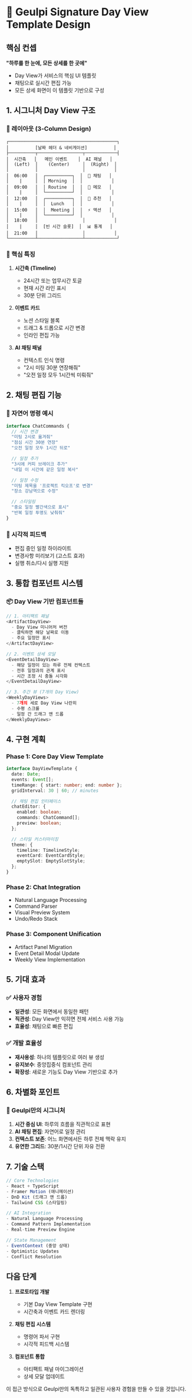 # 🎨 Geulpi Signature Day View Template Design

## 핵심 컨셉
**"하루를 한 눈에, 모든 상세를 한 곳에"**
- Day View가 서비스의 핵심 UI 템플릿
- 채팅으로 실시간 편집 가능
- 모든 상세 화면이 이 템플릿 기반으로 구성

## 1. 시그니처 Day View 구조

### 📐 레이아웃 (3-Column Design)
```
┌─────────────────────────────────────────┐
│          [날짜 헤더 & 네비게이션]          │
├──────────┬─────────────────┬────────────┤
│  시간축   │   메인 이벤트    │  AI 패널   │
│  (Left)  │    (Center)     │  (Right)  │
│          │                 │           │
│  06:00   │  ┌──────────┐  │  💬 채팅   │
│    |     │  │ Morning  │  │           │
│  09:00   │  │ Routine  │  │  📝 메모   │
│    |     │  └──────────┘  │           │
│  12:00   │  ┌──────────┐  │  🎯 추천   │
│    |     │  │  Lunch   │  │           │
│  15:00   │  │  Meeting │  │  ⚡ 액션   │
│    |     │  └──────────┘  │           │
│  18:00   │                 │           │
│    |     │  [빈 시간 슬롯]  │  📊 통계   │
│  21:00   │                 │           │
└──────────┴─────────────────┴────────────┘
```

### 🎯 핵심 특징
1. **시간축 (Timeline)**
   - 24시간 또는 업무시간 토글
   - 현재 시간 라인 표시
   - 30분 단위 그리드

2. **이벤트 카드**
   - 노션 스타일 블록
   - 드래그 & 드롭으로 시간 변경
   - 인라인 편집 가능

3. **AI 채팅 패널**
   - 컨텍스트 인식 명령
   - "2시 미팅 30분 연장해줘"
   - "오전 일정 모두 1시간씩 미뤄줘"

## 2. 채팅 편집 기능

### 💬 자연어 명령 예시
```typescript
interface ChatCommands {
  // 시간 변경
  "미팅 2시로 옮겨줘"
  "점심 시간 30분 연장"
  "오전 일정 모두 1시간 뒤로"

  // 일정 추가
  "3시에 커피 브레이크 추가"
  "내일 이 시간에 같은 일정 복사"

  // 일정 수정
  "미팅 제목을 '프로젝트 킥오프'로 변경"
  "장소 강남역으로 수정"

  // 스타일링
  "중요 일정 빨간색으로 표시"
  "반복 일정 투명도 낮춰줘"
}
```

### 🎨 시각적 피드백
- 편집 중인 일정 하이라이트
- 변경사항 미리보기 (고스트 효과)
- 실행 취소/다시 실행 지원

## 3. 통합 컴포넌트 시스템

### 📦 Day View 기반 컴포넌트들

```typescript
// 1. 아티팩트 패널
<ArtifactDayView>
  - Day View 미니어처 버전
  - 클릭하면 해당 날짜로 이동
  - 주요 일정만 표시
</ArtifactDayView>

// 2. 이벤트 상세 모달
<EventDetailDayView>
  - 해당 일정이 있는 하루 전체 컨텍스트
  - 전후 일정과의 관계 표시
  - 시간 조정 시 충돌 시각화
</EventDetailDayView>

// 3. 주간 뷰 (7개의 Day View)
<WeeklyDayViews>
  - 7개의 세로 Day View 나란히
  - 수평 스크롤
  - 일정 간 드래그 앤 드롭
</WeeklyDayViews>
```

## 4. 구현 계획

### Phase 1: Core Day View Template
```typescript
interface DayViewTemplate {
  date: Date;
  events: Event[];
  timeRange: { start: number; end: number };
  gridInterval: 30 | 60; // minutes

  // 채팅 편집 인터페이스
  chatEditor: {
    enabled: boolean;
    commands: ChatCommand[];
    preview: boolean;
  };

  // 스타일 커스터마이징
  theme: {
    timeline: TimelineStyle;
    eventCard: EventCardStyle;
    emptySlot: EmptySlotStyle;
  };
}
```

### Phase 2: Chat Integration
- Natural Language Processing
- Command Parser
- Visual Preview System
- Undo/Redo Stack

### Phase 3: Component Unification
- Artifact Panel Migration
- Event Detail Modal Update
- Weekly View Implementation

## 5. 기대 효과

### ✅ 사용자 경험
- **일관성**: 모든 화면에서 동일한 패턴
- **직관성**: Day View만 익히면 전체 서비스 사용 가능
- **효율성**: 채팅으로 빠른 편집

### ✅ 개발 효율성
- **재사용성**: 하나의 템플릿으로 여러 뷰 생성
- **유지보수**: 중앙집중식 컴포넌트 관리
- **확장성**: 새로운 기능도 Day View 기반으로 추가

## 6. 차별화 포인트

### 🌟 Geulpi만의 시그니처
1. **시간 중심 UI**: 하루의 흐름을 직관적으로 표현
2. **AI 채팅 편집**: 자연어로 일정 관리
3. **컨텍스트 보존**: 어느 화면에서든 하루 전체 맥락 유지
4. **유연한 그리드**: 30분/1시간 단위 자유 전환

## 7. 기술 스택

```typescript
// Core Technologies
- React + TypeScript
- Framer Motion (애니메이션)
- DnD Kit (드래그 앤 드롭)
- Tailwind CSS (스타일링)

// AI Integration
- Natural Language Processing
- Command Pattern Implementation
- Real-time Preview Engine

// State Management
- EventContext (중앙 상태)
- Optimistic Updates
- Conflict Resolution
```

## 다음 단계

1. **프로토타입 개발**
   - 기본 Day View Template 구현
   - 시간축과 이벤트 카드 렌더링

2. **채팅 편집 시스템**
   - 명령어 파서 구현
   - 시각적 피드백 시스템

3. **컴포넌트 통합**
   - 아티팩트 패널 마이그레이션
   - 상세 모달 업데이트

이 접근 방식으로 Geulpi만의 독특하고 일관된 사용자 경험을 만들 수 있을 것입니다.